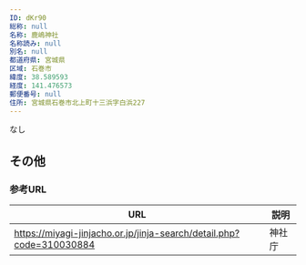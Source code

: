 ```yaml
---
ID: dKr90
総称: null
名称: 鹿嶋神社
名称読み: null
別名: null
都道府県: 宮城県
区域: 石巻市
緯度: 38.589593
経度: 141.476573
郵便番号: null
住所: 宮城県石巻市北上町十三浜字白浜227
---
```


なし

## その他

### 参考URL

| URL                                                                  | 説明   |
| -------------------------------------------------------------------- | ------ |
| https://miyagi-jinjacho.or.jp/jinja-search/detail.php?code=310030884 | 神社庁 |
